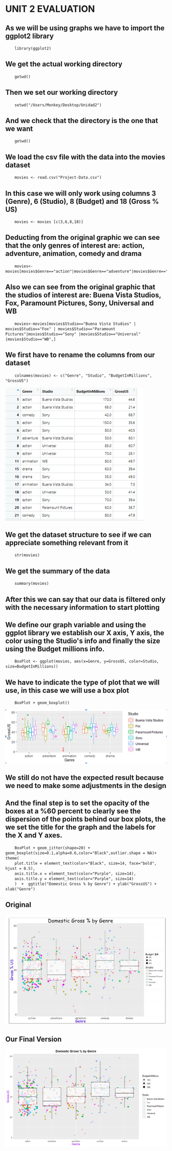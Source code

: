 # UNIT 2 EVALUATION

## As we will be using graphs we have to import the ggplot2 library

        library(ggplot2)

## We get the actual working directory
        getwd()

## Then we set our working directory
        setwd("/Users/Monkey/Desktop/Unidad2")

## And we check that the directory is the one that we want
        getwd()

## We load the csv file with the data into the movies dataset
        movies <- read.csv("Project-Data.csv")

## In this case we will only work using columns 3 (Genre), 6 (Studio), 8 (Budget) and 18 (Gross % US)
        movies <- movies [c(3,6,8,18)]

## Deducting from the original graphic we can see that the only genres of interest are: action, adventure, animation, comedy and drama
        movies<-movies[movies$Genre=="action"|movies$Genre=="adventure"|movies$Genre=="animation"|movies$Genre=="comedy"|movies$Genre=="drama",]

## Also we can see from the original graphic that the studios of interest are: Buena Vista Studios, Fox, Paramount Pictures, Sony, Universal and WB
        movies<-movies[movies$Studio=="Buena Vista Studios" | movies$Studio=="Fox" | movies$Studio=="Paramount Pictures"|movies$Studio=="Sony" |movies$Studio=="Universal" |movies$Studio=="WB",]

## We first have to rename the columns from our dataset
        colnames(movies) <- c("Genre", "Studio", "BudgetInMillions", "GrossUS")

![Columns](https://github.com/ThunderboltMonkey/DataMining/blob/unit_2/Evaluation/columns.png)

## We get the dataset structure to see if we can appreciate something relevant from it
        str(movies)

## We get the summary of the data
        summary(movies)

## After this we can say that our data is filtered only with the necessary information to start plotting 

## We define our graph variable and using the ggplot library we establish our X axis, Y axis, the color using the Studio's info and finally the size using the Budget millions info.
        BoxPlot <- ggplot(movies, aes(x=Genre, y=GrossUS, color=Studio, size=BudgetInMillions))

## We have to indicate the type of plot that we will use, in this case we will use a box plot
        BoxPlot + geom_boxplot()

![](https://github.com/ThunderboltMonkey/DataMining/blob/unit_2/Evaluation/preview.png)

## We still do not have the expected result because we need to make some adjustments in the design

## And the final step is to set the opacity of the boxes at a %60 percent to clearly see the dispersion of the points behind our box plots, the we set the title for the graph and the labels for the X and Y axes.
        BoxPlot + geom_jitter(shape=20) + geom_boxplot(size=0.1,alpha=0.6,color="Black",outlier.shape = NA)+ theme(
        plot.title = element_text(color="Black", size=14, face="bold", hjust = 0.5),
        axis.title.x = element_text(color="Purple", size=14),
        axis.title.y = element_text(color="Purple", size=14)
        )  +  ggtitle("Domestic Gross % by Genre") + ylab("GrossUS") + xlab("Genre")

## Original
![](https://github.com/ThunderboltMonkey/DataMining/blob/unit_2/Evaluation/original.PNG)

## Our Final Version
![](https://github.com/ThunderboltMonkey/DataMining/blob/unit_2/Evaluation/Unidad2Examen.png)